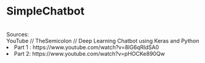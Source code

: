 # SimpleChatbot
<br>
Sources:<br>
YouTube // TheSemicolon // Deep Learning Chatbot using Keras and Python<br>
<lu>
<li>Part 1 : https://www.youtube.com/watch?v=8lG6qRIdSA0<br></li>
<li>Part 2: https://www.youtube.com/watch?v=pHOCKe890Qw<br></li>
</lu>
